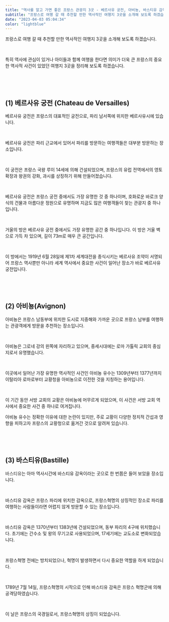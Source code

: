 ```yaml
---
title: "역사를 알고 가면 좋은 프랑스 관광지 3곳 - 베르사유 궁전, 아비뇽, 바스티유 감옥"
subtitle: "프랑스로 여행 갈 때 추천할 만한 역사적인 여행지 3곳을 소개해 보도록 하겠습니다. 역사에 관심이 있거나 아이들과 함께 여행을 한다면 의미가 더욱 큰 프랑스의 중요한 역사적 사건이 있었던 여행지 3곳을 정리한 글입니다."
date: "2023-04-03 05:04:34"
color: "lightblue"
---
```



<p>프랑스로 여행 갈 때 추천할 만한 역사적인 여행지 3곳을 소개해 보도록 하겠습니다.</p>
<p><br></p>
<p>특히 역사에 관심이 있거나 아이들과 함께 여행을 한다면 의미가 더욱 큰 프랑스의 중요한 역사적 사건이 있었던 여행지 3곳을 정리해 보도록 하겠습니다.</p>
<p><br></p>
<p><br></p>
<h2>(1) 베르사유 궁전 (Chateau de Versailles)</h2>
<p>베르사유 궁전은 프랑스의 대표적인 궁전으로, 파리 남서쪽에 위치한 베르사유시에 있습니다.</p>
<p><br></p>
<p>베르사유 궁전은 파리 근교에서 있어서 파리를 방문하는 여행객들은 대부분 방문하는 장소입니다.</p>
<p><br></p>
<p>이 궁전은 프랑스 국왕 루이 14세에 의해 건설되었으며, 프랑스의 유럽 전역에서의 영토 확장과 왕권의 강화, 과시를 상징하기 위해 만들어졌습니다.</p>
<p><br></p>
<p>베르사유 궁전은 프랑스 궁전 중에서도 가장 유명한 것 중 하나이며, 호화로운 바로크 양식의 건물과 아름다운 정원으로 유명하며 지금도 많은 여행객들이 찾는 관광지 중 하나입니다.</p>
<p><br></p>
<p>거울의 방은 베르사유 궁전 중에서도 가장 유명한 공간 중 하나입니다. 이 방은 거울 벽으로 가득 차 있으며, 길이 73m로 매우 큰 공간입니다.</p>
<p><br></p>
<p>이 방에서는 1919년 6월 28일에 제1차 세계대전을 종식시키는 베르사유 조약이 서명되어 프랑스 역사뿐만 아니라 세계 역사에서 중요한 사건이 일어난 장소가 바로 베르사유 궁전입니다.</p>
<p><br></p>
<p><br></p>
<h2>(2) 아비뇽(Avignon)</h2>
<p>아비뇽은 프랑스 남동부에 위치한 도시로 지중해와 가까운 곳으로 프랑스 남부를 여행하는 관광객에게 방문을 추천하는 장소입니다.</p>
<p><br></p>
<p>아비뇽은 그로네 강의 왼쪽에 자리하고 있으며, 중세시대에는 로마 가톨릭 교회의 중심지로서 유명했습니다.</p>
<p><br></p>
<p>이곳에서 일어난 가장 유명한 역사적인 사건인 아비뇽 유수는 1309년부터 1377년까지 이탈리아 로마로부터 교황청을 아비뇽으로 이전한 것을 지칭하는 용어입니다.</p>
<p><br></p>
<p>이 기간 동안 서방 교회의 교황은 아비뇽에 머무르게 되었으며, 이 사건은 서방 교회 역사에서 중요한 사건 중 하나로 여겨집니다.</p>

<p>아비뇽 유수는 정확한 이유에 대한 논란이 있지만, 주로 교황이 다양한 정치적 간섭과 영향을 피하고자 프랑스의 교황청으로 옮겨간 것으로 알려져 있습니다.</p>
<p><br></p>
<p><br></p>
<h2>(3) 바스티유(Bastille)</h2>
<p><span style="color: #333333; ">바스티유</span>는 아마 역사시간에 바스티유 감옥이라는 곳으로 한 번쯤은 들어 보았을 장소입니다.</p>
<p><br></p>
<p>바스티유 감옥은 프랑스 파리에 위치한 감옥으로, 프랑스혁명의 상징적인 장소로 파리를 여행하는 사람들이라면 어렵지 않게 방문할 수 있는 장소입니다.</p>
<p><br></p>
<p>바스티유 감옥은 1370년부터 1383년에 건설되었으며, 동부 파리의 4구에 위치했습니다. 초기에는 간수소 및 왕의 무기고로 사용되었으며, 17세기에는 교도소로 변화되었습니다.</p>
<p><br></p>
<p>프랑스혁명 전에는 방치되었으나, 혁명이 발생하면서 다시 중요한 역할을 하게 되었습니다.</p>
<p><br></p>
<p>1789년 7월 14일, 프랑스혁명의 시작으로 인해 바스티유 감옥은 프랑스 혁명군에 의해 공격당하였습니다.</p>
<p><br></p>
<p>이 날은 프랑스의 국경일로서, 프랑스혁명의 상징이 되었습니다.</p>
<p><br></p>
